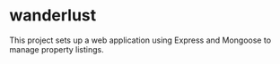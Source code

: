 # wanderlust
This project sets up a web application using Express and Mongoose to manage property listings.
